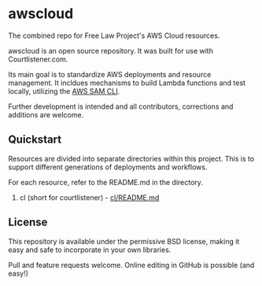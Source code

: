 # awscloud
The combined repo for Free Law Project's AWS Cloud resources.

awscloud is an open source repository. It was built for use with Courtlistener.com.

Its main goal is to standardize AWS deployments and resource management.
It incldues mechanisms to build Lambda functions and test locally, utilizing the [AWS SAM CLI](https://docs.aws.amazon.com/serverless-application-model/latest/developerguide/what-is-sam.html).

Further development is intended and all contributors, corrections and additions are welcome.

## Quickstart

Resources are divided into separate directories within this project. This is to support different generations of deployments and workflows.

For each resource, refer to the README.md in the directory.

1. cl (short for courtlistener) - [cl/README.md](cl/README.md)

## License

This repository is available under the permissive BSD license, making it easy and safe to incorporate in your own libraries.

Pull and feature requests welcome. Online editing in GitHub is possible (and easy!)
